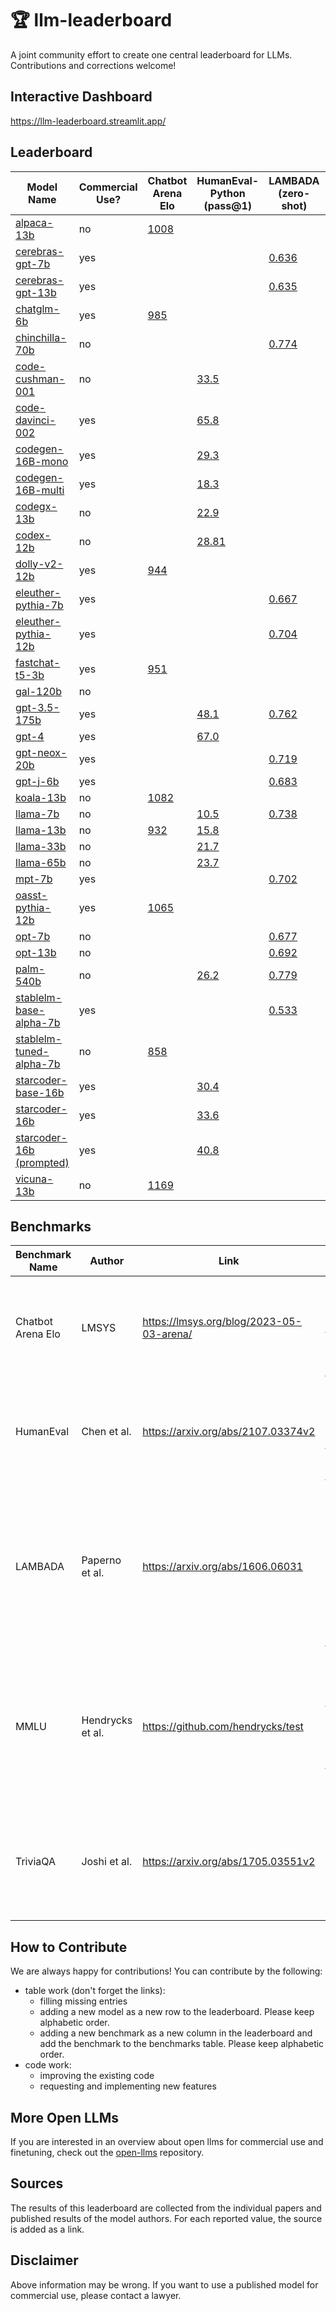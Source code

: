 # 🏆 llm-leaderboard

A joint community effort to create one central leaderboard for LLMs. Contributions and corrections welcome!

## Interactive Dashboard

https://llm-leaderboard.streamlit.app/

## Leaderboard

| Model Name                                                                             | Commercial Use? | Chatbot Arena Elo                                | HumanEval-Python (pass@1)                                                      | LAMBADA (zero-shot)                           | MMLU (zero-shot)                                                                        | TriviaQA (zero-shot)                          |
| -------------------------------------------------------------------------------------- | --------------- | ------------------------------------------------ | ------------------------------------------------------------------------------ | --------------------------------------------- | --------------------------------------------------------------------------------------- | --------------------------------------------- |
| [alpaca-13b](https://crfm.stanford.edu/2023/03/13/alpaca.html)                         | no              | [1008](https://lmsys.org/blog/2023-05-03-arena/) |                                                                                |                                               |                                                                                         |                                               |
| [cerebras-gpt-7b](https://huggingface.co/cerebras/Cerebras-GPT-6.7B)                   | yes             |                                                  |                                                                                | [0.636](https://www.mosaicml.com/blog/mpt-7b) | [0.259](https://www.mosaicml.com/blog/mpt-7b)                                           | [0.141](https://www.mosaicml.com/blog/mpt-7b) |
| [cerebras-gpt-13b](https://huggingface.co/cerebras/Cerebras-GPT-13B)                   | yes             |                                                  |                                                                                | [0.635](https://www.mosaicml.com/blog/mpt-7b) | [0.258](https://www.mosaicml.com/blog/mpt-7b)                                           | [0.146](https://www.mosaicml.com/blog/mpt-7b) |
| [chatglm-6b](https://chatglm.cn/blog)                                                  | yes             | [985](https://lmsys.org/blog/2023-05-03-arena/)  |                                                                                |                                               |                                                                                         |                                               |
| [chinchilla-70b](https://arxiv.org/abs/2203.15556v1)                                   | no              |                                                  |                                                                                | [0.774](https://arxiv.org/abs/2203.15556v1)   |                                                                                         |                                               |
| [code-cushman-001](https://arxiv.org/abs/2107.03374)                                   | no              |                                                  | [33.5](https://drive.google.com/file/d/1cN-b9GnWtHzQRoE7M7gAEyivY0kl4BYs/view) |                                               |                                                                                         |                                               |
| [code-davinci-002](https://arxiv.org/abs/2207.10397v2)                                 | yes             |                                                  | [65.8](https://arxiv.org/abs/2207.10397v2)                                     |                                               |                                                                                         |                                               |
| [codegen-16B-mono](https://huggingface.co/Salesforce/codegen-16B-mono)                 | yes             |                                                  | [29.3](https://drive.google.com/file/d/1cN-b9GnWtHzQRoE7M7gAEyivY0kl4BYs/view) |                                               |                                                                                         |                                               |
| [codegen-16B-multi](https://huggingface.co/Salesforce/codegen-16B-multi)               | yes             |                                                  | [18.3](https://drive.google.com/file/d/1cN-b9GnWtHzQRoE7M7gAEyivY0kl4BYs/view) |                                               |                                                                                         |                                               |
| [codegx-13b](http://keg.cs.tsinghua.edu.cn/codegeex/)                                  | no              |                                                  | [22.9](https://drive.google.com/file/d/1cN-b9GnWtHzQRoE7M7gAEyivY0kl4BYs/view) |                                               |                                                                                         |                                               |
| [codex-12b](https://arxiv.org/abs/2107.03374v2)                                        | no              |                                                  | [28.81](https://arxiv.org/abs/2107.03374v2)                                    |                                               |                                                                                         |                                               |
| [dolly-v2-12b](https://huggingface.co/databricks/dolly-v2-12b)                         | yes             | [944](https://lmsys.org/blog/2023-05-03-arena/)  |                                                                                |                                               |                                                                                         |                                               |
| [eleuther-pythia-7b](https://huggingface.co/EleutherAI/pythia-6.9b)                    | yes             |                                                  |                                                                                | [0.667](https://www.mosaicml.com/blog/mpt-7b) | [0.265](https://www.mosaicml.com/blog/mpt-7b)                                           | [0.198](https://www.mosaicml.com/blog/mpt-7b) |
| [eleuther-pythia-12b](https://huggingface.co/EleutherAI/pythia-12b)                    | yes             |                                                  |                                                                                | [0.704](https://www.mosaicml.com/blog/mpt-7b) | [0.253](https://www.mosaicml.com/blog/mpt-7b)                                           | [0.233](https://www.mosaicml.com/blog/mpt-7b) |
| [fastchat-t5-3b](https://huggingface.co/lmsys/fastchat-t5-3b-v1.0)                     | yes             | [951](https://lmsys.org/blog/2023-05-03-arena/)  |                                                                                |                                               |                                                                                         |                                               |
| [gal-120b](https://arxiv.org/abs/2211.09085v1)                                         | no              |                                                  |                                                                                |                                               | [52.6](https://paperswithcode.com/paper/galactica-a-large-language-model-for-science-1) |                                               |
| [gpt-3.5-175b](https://arxiv.org/abs/2303.08774v3)                                     | yes             |                                                  | [48.1](https://arxiv.org/abs/2303.08774v3)                                     | [0.762](https://arxiv.org/abs/2303.08774v3)   |                                                                                         |                                               |
| [gpt-4](https://arxiv.org/abs/2303.08774v3)                                            | yes             |                                                  | [67.0](https://arxiv.org/abs/2303.08774v3)                                     |                                               |                                                                                         |                                               |
| [gpt-neox-20b](https://huggingface.co/EleutherAI/gpt-neox-20b)                         | yes             |                                                  |                                                                                | [0.719](https://www.mosaicml.com/blog/mpt-7b) | [0.269](https://www.mosaicml.com/blog/mpt-7b)                                           | [0.347](https://www.mosaicml.com/blog/mpt-7b) |
| [gpt-j-6b](https://huggingface.co/EleutherAI/gpt-j-6b)                                 | yes             |                                                  |                                                                                | [0.683](https://www.mosaicml.com/blog/mpt-7b) | [0.261](https://www.mosaicml.com/blog/mpt-7b)                                           | [0.234](https://www.mosaicml.com/blog/mpt-7b) |
| [koala-13b](https://bair.berkeley.edu/blog/2023/04/03/koala/)                          | no              | [1082](https://lmsys.org/blog/2023-05-03-arena/) |                                                                                |                                               |                                                                                         |                                               |
| [llama-7b](https://arxiv.org/abs/2302.13971)                                           | no              |                                                  | [10.5](https://drive.google.com/file/d/1cN-b9GnWtHzQRoE7M7gAEyivY0kl4BYs/view) | [0.738](https://www.mosaicml.com/blog/mpt-7b) | [0.302](https://www.mosaicml.com/blog/mpt-7b)                                           | [0.443](https://www.mosaicml.com/blog/mpt-7b) |
| [llama-13b](https://arxiv.org/abs/2302.13971)                                          | no              | [932](https://lmsys.org/blog/2023-05-03-arena/)  | [15.8](https://drive.google.com/file/d/1cN-b9GnWtHzQRoE7M7gAEyivY0kl4BYs/view) |                                               |                                                                                         |                                               |
| [llama-33b](https://arxiv.org/abs/2302.13971)                                          | no              |                                                  | [21.7](https://drive.google.com/file/d/1cN-b9GnWtHzQRoE7M7gAEyivY0kl4BYs/view) |                                               |                                                                                         |                                               |
| [llama-65b](https://arxiv.org/abs/2302.13971)                                          | no              |                                                  | [23.7](https://drive.google.com/file/d/1cN-b9GnWtHzQRoE7M7gAEyivY0kl4BYs/view) |                                               |                                                                                         |                                               |
| [mpt-7b](https://huggingface.co/mosaicml/mpt-7b)                                       | yes             |                                                  |                                                                                | [0.702](https://www.mosaicml.com/blog/mpt-7b) | [0.296](https://www.mosaicml.com/blog/mpt-7b)                                           | [0.343](https://www.mosaicml.com/blog/mpt-7b) |
| [oasst-pythia-12b](https://huggingface.co/OpenAssistant/pythia-12b-pre-v8-12.5k-steps) | yes             | [1065](https://lmsys.org/blog/2023-05-03-arena/) |                                                                                |                                               |                                                                                         |                                               |
| [opt-7b](https://huggingface.co/facebook/opt-6.7b)                                     | no              |                                                  |                                                                                | [0.677](https://www.mosaicml.com/blog/mpt-7b) | [0.251](https://www.mosaicml.com/blog/mpt-7b)                                           | [0.227](https://www.mosaicml.com/blog/mpt-7b) |
| [opt-13b](https://huggingface.co/facebook/opt-13b)                                     | no              |                                                  |                                                                                | [0.692](https://www.mosaicml.com/blog/mpt-7b) | [0.257](https://www.mosaicml.com/blog/mpt-7b)                                           | [0.282](https://www.mosaicml.com/blog/mpt-7b) |
| [palm-540b](https://arxiv.org/abs/2204.02311v5)                                        | no              |                                                  | [26.2](https://drive.google.com/file/d/1cN-b9GnWtHzQRoE7M7gAEyivY0kl4BYs/view) | [0.779](https://arxiv.org/abs/2204.02311v5)   |                                                                                         |                                               |
| [stablelm-base-alpha-7b](https://huggingface.co/stabilityai/stablelm-base-alpha-7b)    | yes             |                                                  |                                                                                | [0.533](https://www.mosaicml.com/blog/mpt-7b) | [0.251](https://www.mosaicml.com/blog/mpt-7b)                                           | [0.049](https://www.mosaicml.com/blog/mpt-7b) |
| [stablelm-tuned-alpha-7b](https://huggingface.co/stabilityai/stablelm-tuned-alpha-7b)  | no              | [858](https://lmsys.org/blog/2023-05-03-arena/)  |                                                                                |                                               |                                                                                         |                                               |
| [starcoder-base-16b](https://huggingface.co/bigcode/starcoderbase)                     | yes             |                                                  | [30.4](https://drive.google.com/file/d/1cN-b9GnWtHzQRoE7M7gAEyivY0kl4BYs/view) |                                               |                                                                                         |                                               |
| [starcoder-16b](https://huggingface.co/bigcode/starcoder)                              | yes             |                                                  | [33.6](https://drive.google.com/file/d/1cN-b9GnWtHzQRoE7M7gAEyivY0kl4BYs/view) |                                               |                                                                                         |                                               |
| [starcoder-16b (prompted)](https://huggingface.co/bigcode/starcoder)                   | yes             |                                                  | [40.8](https://drive.google.com/file/d/1cN-b9GnWtHzQRoE7M7gAEyivY0kl4BYs/view) |                                               |                                                                                         |                                               |
| [vicuna-13b](https://huggingface.co/lmsys/vicuna-13b-delta-v0)                         | no              | [1169](https://lmsys.org/blog/2023-05-03-arena/) |                                                                                |                                               |                                                                                         |                                               |

## Benchmarks

| Benchmark Name    | Author           | Link                                     | Description                                                                                                                                                                                                                                                                                                                                                                                                                                                                                                                                                                           |
| ----------------- | ---------------- | ---------------------------------------- | ------------------------------------------------------------------------------------------------------------------------------------------------------------------------------------------------------------------------------------------------------------------------------------------------------------------------------------------------------------------------------------------------------------------------------------------------------------------------------------------------------------------------------------------------------------------------------------- |
| Chatbot Arena Elo | LMSYS            | https://lmsys.org/blog/2023-05-03-arena/ | "In this blog post, we introduce Chatbot Arena, an LLM benchmark platform featuring anonymous randomized battles in a crowdsourced manner. Chatbot Arena adopts the Elo rating system, which is a widely-used rating system in chess and other competitive games." (Source: https://lmsys.org/blog/2023-05-03-arena/)                                                                                                                                                                                                                                                                 |
| HumanEval         | Chen et al.      | https://arxiv.org/abs/2107.03374v2       | "It used to measure functional correctness for synthesizing programs from docstrings. It consists of 164 original programming problems, assessing language comprehension, algorithms, and simple mathematics, with some comparable to simple software interview questions." (Source: https://paperswithcode.com/dataset/humaneval)                                                                                                                                                                                                                                                    |
| LAMBADA           | Paperno et al.   | https://arxiv.org/abs/1606.06031         | "The LAMBADA evaluates the capabilities of computational models for text understanding by means of a word prediction task. LAMBADA is a collection of narrative passages sharing the characteristic that human subjects are able to guess their last word if they are exposed to the whole passage, but not if they only see the last sentence preceding the target word. To succeed on LAMBADA, computational models cannot simply rely on local context, but must be able to keep track of information in the broader discourse." (Source: https://huggingface.co/datasets/lambada) |
| MMLU              | Hendrycks et al. | https://github.com/hendrycks/test        | "The benchmark covers 57 subjects across STEM, the humanities, the social sciences, and more. It ranges in difficulty from an elementary level to an advanced professional level, and it tests both world knowledge and problem solving ability. Subjects range from traditional areas, such as mathematics and history, to more specialized areas like law and ethics. The granularity and breadth of the subjects makes the benchmark ideal for identifying a model’s blind spots." (Source: "https://paperswithcode.com/dataset/mmlu")                                             |
| TriviaQA          | Joshi et al.     | https://arxiv.org/abs/1705.03551v2       | "We present TriviaQA, a challenging reading comprehension dataset containing over 650K question-answer-evidence triples. TriviaQA includes 95K question-answer pairs authored by trivia enthusiasts and independently gathered evidence documents, six per question on average, that provide high quality distant supervision for answering the questions." (Source: https://arxiv.org/abs/1705.03551v2)                                                                                                                                                                              |

## How to Contribute

We are always happy for contributions! You can contribute by the following:

- table work (don't forget the links):
    - filling missing entries
    - adding a new model as a new row to the leaderboard. Please keep alphabetic order.
    - adding a new benchmark as a new column in the leaderboard and add the benchmark to the benchmarks table. Please keep alphabetic order.
- code work:
    - improving the existing code
    - requesting and implementing new features

## More Open LLMs

If you are interested in an overview about open llms for commercial use and finetuning, check out the [open-llms](https://github.com/eugeneyan/open-llms) repository.

## Sources

The results of this leaderboard are collected from the individual papers and published results of the model authors. For each reported value, the source is added as a link.

## Disclaimer

Above information may be wrong. If you want to use a published model for commercial use, please contact a lawyer.